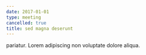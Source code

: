 ```yaml
---
date: 2017-01-01
type: meeting
cancelled: true
title: sed magna deserunt
---
```

pariatur. Lorem adipiscing non voluptate dolore aliqua.